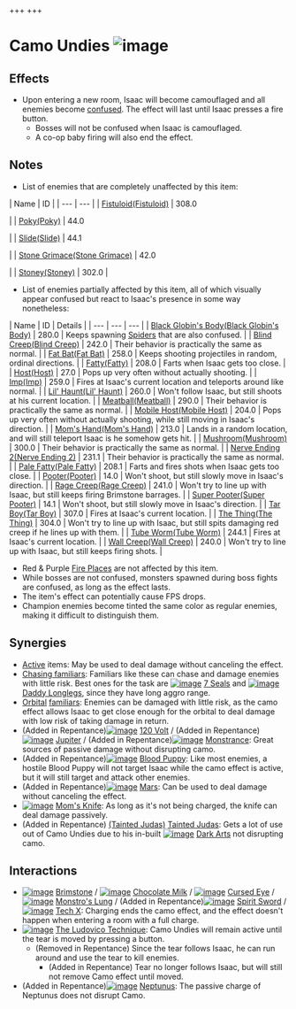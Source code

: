 +++
+++

 # Camo Undies ![image](/image/Camo_Undies.png) 


Effects
---------


* Upon entering a new room, Isaac will become camouflaged and all enemies become [confused](/wiki/Status_Effects#Confusion "Status Effects"). The effect will last until Isaac presses a fire button.
	+ Bosses will not be confused when Isaac is camouflaged.
	+ A co-op baby firing will also end the effect.


Notes
-------


* List of enemies that are completely unaffected by this item:




| Name
 | ID
 |
| --- | --- |
| [Fistuloid](/wiki/Fistuloid#Fistuloid "Fistuloid")[(Fistuloid)](/wiki/Fistuloid "Fistuloid") | 308.0

 |
| [Poky](/wiki/Poky#Poky "Poky")[(Poky)](/wiki/Poky "Poky") | 44.0

 |
| [Slide](/wiki/Poky#Slide "Poky")[(Slide)](/wiki/Poky "Slide") | 44.1

 |
| [Stone Grimace](/wiki/Stone_Grimace#Stone_Grimace "Stone Grimace")[(Stone Grimace)](/wiki/Stone_Grimace "Stone Grimace") | 42.0

 |
| [Stoney](/wiki/Fatty#Stoney "Fatty")[(Stoney)](/wiki/Fatty "Stoney") | 302.0
 |


* List of enemies partially affected by this item, all of which visually appear confused but react to Isaac's presence in some way nonetheless:




| Name
 | ID
 | Details
 |
| --- | --- | --- |
| [Black Globin's Body](/wiki/Pacer#Black_Globin.27s_Body "Pacer")[(Black Globin's Body)](/wiki/Pacer "Black Globin's Body") | 280.0
 | Keeps spawning [Spiders](/wiki/Spiders "Spiders") that are also confused.
 |
| [Blind Creep](/wiki/Wall_Creep#Blind_Creep "Wall Creep")[(Blind Creep)](/wiki/Wall_Creep "Blind Creep") | 242.0
 | Their behavior is practically the same as normal.
 |
| [Fat Bat](/wiki/One_Tooth#Fat_Bat "One Tooth")[(Fat Bat)](/wiki/One_Tooth "Fat Bat") | 258.0
 | Keeps shooting projectiles in random, ordinal directions.
 |
| [Fatty](/wiki/Fatty#Fatty "Fatty")[(Fatty)](/wiki/Fatty "Fatty") | 208.0
 | Farts when Isaac gets too close.
 |
| [Host](/wiki/Host#Host "Host")[(Host)](/wiki/Host "Host") | 27.0
 | Pops up very often without actually shooting.
 |
| [Imp](/wiki/Baby#Imp "Baby")[(Imp)](/wiki/Baby "Imp") | 259.0
 | Fires at Isaac's current location and teleports around like normal.
 |
| [Lil' Haunt](/wiki/Lil%27_Haunt#Lil.27_Haunt "Lil' Haunt")[(Lil' Haunt)](/wiki/Lil%27_Haunt "Lil' Haunt") | 260.0
 | Won't follow Isaac, but still shoots at his current location.
 |
| [Meatball](/wiki/Meatball#Meatball "Meatball")[(Meatball)](/wiki/Meatball "Meatball") | 290.0
 | Their behavior is practically the same as normal.
 |
| [Mobile Host](/wiki/Host#Mobile_Host "Host")[(Mobile Host)](/wiki/Host "Mobile Host") | 204.0
 | Pops up very often without actually shooting, while still moving in Isaac's direction.
 |
| [Mom's Hand](/wiki/Mom%27s_Hand#Mom.27s_Hand "Mom's Hand")[(Mom's Hand)](/wiki/Mom%27s_Hand "Mom's Hand") | 213.0
 | Lands in a random location, and will still teleport Isaac is he somehow gets hit.
 |
| [Mushroom](/wiki/Host#Mushroom "Host")[(Mushroom)](/wiki/Host "Mushroom") | 300.0
 | Their behavior is practically the same as normal.
 |
| [Nerve Ending 2](/wiki/Nerve_Ending#Nerve_Ending_2 "Nerve Ending")[(Nerve Ending 2)](/wiki/Nerve_Ending "Nerve Ending 2") | 231.1
 | Their behavior is practically the same as normal.
 |
| [Pale Fatty](/wiki/Fatty#Pale_Fatty "Fatty")[(Pale Fatty)](/wiki/Fatty "Pale Fatty") | 208.1
 | Farts and fires shots when Isaac gets too close.
 |
| [Pooter](/wiki/Pooter#Pooter "Pooter")[(Pooter)](/wiki/Pooter "Pooter") | 14.0
 | Won't shoot, but still slowly move in Isaac's direction.
 |
| [Rage Creep](/wiki/Wall_Creep#Rage_Creep "Wall Creep")[(Rage Creep)](/wiki/Wall_Creep "Rage Creep") | 241.0
 | Won't try to line up with Isaac, but still keeps firing Brimstone barrages.
 |
| [Super Pooter](/wiki/Pooter#Super_Pooter "Pooter")[(Super Pooter)](/wiki/Pooter "Super Pooter") | 14.1
 | Won't shoot, but still slowly move in Isaac's direction.
 |
| [Tar Boy](/wiki/Lump#Tar_Boy "Lump")[(Tar Boy)](/wiki/Lump "Tar Boy") | 307.0
 | Fires at Isaac's current location.
 |
| [The Thing](/wiki/Wall_Creep#The_Thing "Wall Creep")[(The Thing)](/wiki/Wall_Creep "The Thing") | 304.0
 | Won't try to line up with Isaac, but still spits damaging red creep if he lines up with them.
 |
| [Tube Worm](/wiki/Round_Worm#Tube_Worm "Round Worm")[(Tube Worm)](/wiki/Round_Worm "Tube Worm") | 244.1
 | Fires at Isaac's current location.
 |
| [Wall Creep](/wiki/Wall_Creep#Wall_Creep "Wall Creep")[(Wall Creep)](/wiki/Wall_Creep "Wall Creep") | 240.0
 | Won't try to line up with Isaac, but still keeps firing shots.
 |


* Red & Purple [Fire Places](/wiki/Fire_Places "Fire Places") are not affected by this item.
* While bosses are not confused, monsters spawned during boss fights are confused, as long as the effect lasts.
* The item's effect can potentially cause FPS drops.
* Champion enemies become tinted the same color as regular enemies, making it difficult to distinguish them.


Synergies
-----------


* [Active](/wiki/Items#Activated_Collectibles "Items") items: May be used to deal damage without canceling the effect.
* [Chasing familiars](/wiki/Familiar "Familiar"): Familiars like these can chase and damage enemies with little risk. Best ones for the task are [![image](/image/7_Seals.png)](/wiki/7_Seals "7 Seals") [7 Seals](/wiki/7_Seals "7 Seals") and [![image](/image/Daddy_Longlegs.png)](/wiki/Daddy_Longlegs "Daddy Longlegs") [Daddy Longlegs](/wiki/Daddy_Longlegs "Daddy Longlegs"), since they have long aggro range.
* [Orbital](/wiki/Familiar#Orbital_Familiars "Familiar") [familiars](/wiki/Familiar "Familiar"): Enemies can be damaged with little risk, as the camo effect allows Isaac to get close enough for the orbital to deal damage with low risk of taking damage in return.
* (Added in Repentance)[![image](/image/120_Volt.png)](/wiki/120_Volt "120 Volt") [120 Volt](/wiki/120_Volt "120 Volt") / (Added in Repentance)[![image](/image/Jupiter.png)](/wiki/Jupiter "Jupiter") [Jupiter](/wiki/Jupiter "Jupiter") / (Added in Repentance)[![image](/image/Monstrance.png)](/wiki/Monstrance "Monstrance") [Monstrance](/wiki/Monstrance "Monstrance"): Great sources of passive damage without disrupting camo.
* (Added in Repentance)[![image](/image/Blood_Puppy.png)](/wiki/Blood_Puppy "Blood Puppy") [Blood Puppy](/wiki/Blood_Puppy "Blood Puppy"): Like most enemies, a hostile Blood Puppy will not target Isaac while the camo effect is active, but it will still target and attack other enemies.
* (Added in Repentance)[![image](/image/Mars.png)](/wiki/Mars "Mars") [Mars](/wiki/Mars "Mars"): Can be used to deal damage without canceling the effect.
* [![image](/image/Mom%27s_Knife.png)](/wiki/Mom%27s_Knife "Mom's Knife") [Mom's Knife](/wiki/Mom%27s_Knife "Mom's Knife"): As long as it's not being charged, the knife can deal damage passively.
* (Added in Repentance)  [(Tainted Judas)](/wiki/Tainted_Judas "Tainted Judas") [Tainted Judas](/wiki/Tainted_Judas "Tainted Judas"): Gets a lot of use out of Camo Undies due to his in-built [![image](/image/Dark_Arts.png)](/wiki/Dark_Arts "Dark Arts") [Dark Arts](/wiki/Dark_Arts "Dark Arts") not disrupting camo.


Interactions
--------------


* [![image](/image/Brimstone.png)](/wiki/Brimstone "Brimstone") [Brimstone](/wiki/Brimstone "Brimstone") / [![image](/image/Chocolate_Milk.png)](/wiki/Chocolate_Milk "Chocolate Milk") [Chocolate Milk](/wiki/Chocolate_Milk "Chocolate Milk") / [![image](/image/Cursed_Eye.png)](/wiki/Cursed_Eye "Cursed Eye") [Cursed Eye](/wiki/Cursed_Eye "Cursed Eye") / [![image](/image/Monstro%27s_Lung.png)](/wiki/Monstro%27s_Lung "Monstro's Lung") [Monstro's Lung](/wiki/Monstro%27s_Lung "Monstro's Lung") / (Added in Repentance)[![image](/image/Spirit_Sword.png)](/wiki/Spirit_Sword "Spirit Sword") [Spirit Sword](/wiki/Spirit_Sword "Spirit Sword") / [![image](/image/Tech_X.png)](/wiki/Tech_X "Tech X") [Tech X](/wiki/Tech_X "Tech X"): Charging ends the camo effect, and the effect doesn't happen when entering a room with a full charge.
* [![image](/image/The_Ludovico_Technique.png)](/wiki/The_Ludovico_Technique "The Ludovico Technique") [The Ludovico Technique](/wiki/The_Ludovico_Technique "The Ludovico Technique"): Camo Undies will remain active until the tear is moved by pressing a button.
	+ (Removed in Repentance) Since the tear follows Isaac, he can run around and use the tear to kill enemies.
		- (Added in Repentance) Tear no longer follows Isaac, but will still not remove Camo effect until moved.
* (Added in Repentance)[![image](/image/Neptunus.png)](/wiki/Neptunus "Neptunus") [Neptunus](/wiki/Neptunus "Neptunus"): The passive charge of Neptunus does not disrupt Camo.


